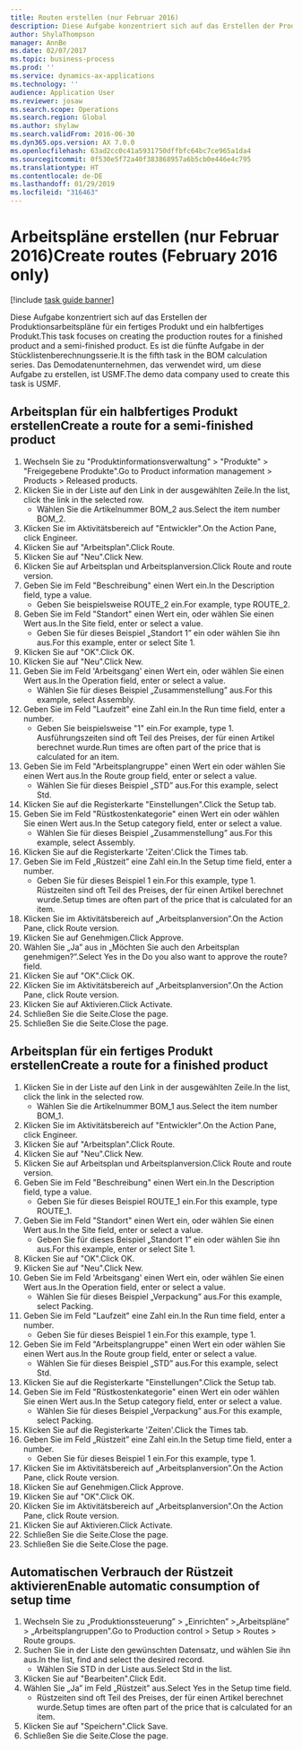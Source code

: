 ```yaml
---
title: Routen erstellen (nur Februar 2016)
description: Diese Aufgabe konzentriert sich auf das Erstellen der Produktionsarbeitspläne für ein fertiges Produkt und ein halbfertiges Produkt.
author: ShylaThompson
manager: AnnBe
ms.date: 02/07/2017
ms.topic: business-process
ms.prod: ''
ms.service: dynamics-ax-applications
ms.technology: ''
audience: Application User
ms.reviewer: josaw
ms.search.scope: Operations
ms.search.region: Global
ms.author: shylaw
ms.search.validFrom: 2016-06-30
ms.dyn365.ops.version: AX 7.0.0
ms.openlocfilehash: 63ad2cc0c41a5931750dffbfc64bc7ce965a1da4
ms.sourcegitcommit: 0f530e5f72a40f383868957a6b5cb0e446e4c795
ms.translationtype: HT
ms.contentlocale: de-DE
ms.lasthandoff: 01/29/2019
ms.locfileid: "316463"
---
```

# <a name="create-routes-february-2016-only"></a><span data-ttu-id="b2bfb-103">Arbeitspläne erstellen (nur Februar 2016)</span><span class="sxs-lookup"><span data-stu-id="b2bfb-103">Create routes (February 2016 only)</span></span>

[!include [task guide banner](../../includes/task-guide-banner.md)]

<span data-ttu-id="b2bfb-104">Diese Aufgabe konzentriert sich auf das Erstellen der Produktionsarbeitspläne für ein fertiges Produkt und ein halbfertiges Produkt.</span><span class="sxs-lookup"><span data-stu-id="b2bfb-104">This task focuses on creating the production routes for a finished product and a semi-finished product.</span></span> <span data-ttu-id="b2bfb-105">Es ist die fünfte Aufgabe in der Stücklistenberechnungsserie.</span><span class="sxs-lookup"><span data-stu-id="b2bfb-105">It is the fifth task in the BOM calculation series.</span></span> <span data-ttu-id="b2bfb-106">Das Demodatenunternehmen, das verwendet wird, um diese Aufgabe zu erstellen, ist USMF.</span><span class="sxs-lookup"><span data-stu-id="b2bfb-106">The demo data company used to create this task is USMF.</span></span>


## <a name="create-a-route-for-a-semi-finished-product"></a><span data-ttu-id="b2bfb-107">Arbeitsplan für ein halbfertiges Produkt erstellen</span><span class="sxs-lookup"><span data-stu-id="b2bfb-107">Create a route for a semi-finished product</span></span>
1. <span data-ttu-id="b2bfb-108">Wechseln Sie zu "Produktinformationsverwaltung" > "Produkte" > "Freigegebene Produkte".</span><span class="sxs-lookup"><span data-stu-id="b2bfb-108">Go to Product information management > Products > Released products.</span></span>
2. <span data-ttu-id="b2bfb-109">Klicken Sie in der Liste auf den Link in der ausgewählten Zeile.</span><span class="sxs-lookup"><span data-stu-id="b2bfb-109">In the list, click the link in the selected row.</span></span>
    * <span data-ttu-id="b2bfb-110">Wählen Sie die Artikelnummer BOM_2 aus.</span><span class="sxs-lookup"><span data-stu-id="b2bfb-110">Select the item number BOM_2.</span></span>  
3. <span data-ttu-id="b2bfb-111">Klicken Sie im Aktivitätsbereich auf "Entwickler".</span><span class="sxs-lookup"><span data-stu-id="b2bfb-111">On the Action Pane, click Engineer.</span></span>
4. <span data-ttu-id="b2bfb-112">Klicken Sie auf "Arbeitsplan".</span><span class="sxs-lookup"><span data-stu-id="b2bfb-112">Click Route.</span></span>
5. <span data-ttu-id="b2bfb-113">Klicken Sie auf "Neu".</span><span class="sxs-lookup"><span data-stu-id="b2bfb-113">Click New.</span></span>
6. <span data-ttu-id="b2bfb-114">Klicken Sie auf Arbeitsplan und Arbeitsplanversion.</span><span class="sxs-lookup"><span data-stu-id="b2bfb-114">Click Route and route version.</span></span>
7. <span data-ttu-id="b2bfb-115">Geben Sie im Feld "Beschreibung" einen Wert ein.</span><span class="sxs-lookup"><span data-stu-id="b2bfb-115">In the Description field, type a value.</span></span>
    * <span data-ttu-id="b2bfb-116">Geben Sie beispielsweise ROUTE_2 ein.</span><span class="sxs-lookup"><span data-stu-id="b2bfb-116">For example, type ROUTE_2.</span></span>  
8. <span data-ttu-id="b2bfb-117">Geben Sie im Feld "Standort" einen Wert ein, oder wählen Sie einen Wert aus.</span><span class="sxs-lookup"><span data-stu-id="b2bfb-117">In the Site field, enter or select a value.</span></span>
    * <span data-ttu-id="b2bfb-118">Geben Sie für dieses Beispiel „Standort 1” ein oder wählen Sie ihn aus.</span><span class="sxs-lookup"><span data-stu-id="b2bfb-118">For this example, enter or select Site 1.</span></span>  
9. <span data-ttu-id="b2bfb-119">Klicken Sie auf "OK".</span><span class="sxs-lookup"><span data-stu-id="b2bfb-119">Click OK.</span></span>
10. <span data-ttu-id="b2bfb-120">Klicken Sie auf "Neu".</span><span class="sxs-lookup"><span data-stu-id="b2bfb-120">Click New.</span></span>
11. <span data-ttu-id="b2bfb-121">Geben Sie im Feld 'Arbeitsgang' einen Wert ein, oder wählen Sie einen Wert aus.</span><span class="sxs-lookup"><span data-stu-id="b2bfb-121">In the Operation field, enter or select a value.</span></span>
    * <span data-ttu-id="b2bfb-122">Wählen Sie für dieses Beispiel „Zusammenstellung” aus.</span><span class="sxs-lookup"><span data-stu-id="b2bfb-122">For this example, select Assembly.</span></span>  
12. <span data-ttu-id="b2bfb-123">Geben Sie im Feld "Laufzeit" eine Zahl ein.</span><span class="sxs-lookup"><span data-stu-id="b2bfb-123">In the Run time field, enter a number.</span></span>
    * <span data-ttu-id="b2bfb-124">Geben Sie beispielsweise "1" ein.</span><span class="sxs-lookup"><span data-stu-id="b2bfb-124">For example, type 1.</span></span> <span data-ttu-id="b2bfb-125">Ausführungszeiten sind oft Teil des Preises, der für einen Artikel berechnet wurde.</span><span class="sxs-lookup"><span data-stu-id="b2bfb-125">Run times are often part of the price that is calculated for an item.</span></span>  
13. <span data-ttu-id="b2bfb-126">Geben Sie im Feld "Arbeitsplangruppe" einen Wert ein oder wählen Sie einen Wert aus.</span><span class="sxs-lookup"><span data-stu-id="b2bfb-126">In the Route group field, enter or select a value.</span></span>
    * <span data-ttu-id="b2bfb-127">Wählen Sie für dieses Beispiel „STD” aus.</span><span class="sxs-lookup"><span data-stu-id="b2bfb-127">For this example, select Std.</span></span>  
14. <span data-ttu-id="b2bfb-128">Klicken Sie auf die Registerkarte "Einstellungen".</span><span class="sxs-lookup"><span data-stu-id="b2bfb-128">Click the Setup tab.</span></span>
15. <span data-ttu-id="b2bfb-129">Geben Sie im Feld "Rüstkostenkategorie" einen Wert ein oder wählen Sie einen Wert aus.</span><span class="sxs-lookup"><span data-stu-id="b2bfb-129">In the Setup category field, enter or select a value.</span></span>
    * <span data-ttu-id="b2bfb-130">Wählen Sie für dieses Beispiel „Zusammenstellung” aus.</span><span class="sxs-lookup"><span data-stu-id="b2bfb-130">For this example, select Assembly.</span></span>  
16. <span data-ttu-id="b2bfb-131">Klicken Sie auf die Registerkarte 'Zeiten'.</span><span class="sxs-lookup"><span data-stu-id="b2bfb-131">Click the Times tab.</span></span>
17. <span data-ttu-id="b2bfb-132">Geben Sie im Feld „Rüstzeit” eine Zahl ein.</span><span class="sxs-lookup"><span data-stu-id="b2bfb-132">In the Setup time field, enter a number.</span></span>
    * <span data-ttu-id="b2bfb-133">Geben Sie für dieses Beispiel 1 ein.</span><span class="sxs-lookup"><span data-stu-id="b2bfb-133">For this example, type 1.</span></span> <span data-ttu-id="b2bfb-134">Rüstzeiten sind oft Teil des Preises, der für einen Artikel berechnet wurde.</span><span class="sxs-lookup"><span data-stu-id="b2bfb-134">Setup times are often part of the price that is calculated for an item.</span></span>  
18. <span data-ttu-id="b2bfb-135">Klicken Sie im Aktivitätsbereich auf „Arbeitsplanversion”.</span><span class="sxs-lookup"><span data-stu-id="b2bfb-135">On the Action Pane, click Route version.</span></span>
19. <span data-ttu-id="b2bfb-136">Klicken Sie auf Genehmigen.</span><span class="sxs-lookup"><span data-stu-id="b2bfb-136">Click Approve.</span></span>
20. <span data-ttu-id="b2bfb-137">Wählen Sie „Ja” aus in „Möchten Sie auch den Arbeitsplan genehmigen?”.</span><span class="sxs-lookup"><span data-stu-id="b2bfb-137">Select Yes in the Do you also want to approve the route? field.</span></span>
21. <span data-ttu-id="b2bfb-138">Klicken Sie auf "OK".</span><span class="sxs-lookup"><span data-stu-id="b2bfb-138">Click OK.</span></span>
22. <span data-ttu-id="b2bfb-139">Klicken Sie im Aktivitätsbereich auf „Arbeitsplanversion”.</span><span class="sxs-lookup"><span data-stu-id="b2bfb-139">On the Action Pane, click Route version.</span></span>
23. <span data-ttu-id="b2bfb-140">Klicken Sie auf Aktivieren.</span><span class="sxs-lookup"><span data-stu-id="b2bfb-140">Click Activate.</span></span>
24. <span data-ttu-id="b2bfb-141">Schließen Sie die Seite.</span><span class="sxs-lookup"><span data-stu-id="b2bfb-141">Close the page.</span></span>
25. <span data-ttu-id="b2bfb-142">Schließen Sie die Seite.</span><span class="sxs-lookup"><span data-stu-id="b2bfb-142">Close the page.</span></span>

## <a name="create-a-route-for-a-finished-product"></a><span data-ttu-id="b2bfb-143">Arbeitsplan für ein fertiges Produkt erstellen</span><span class="sxs-lookup"><span data-stu-id="b2bfb-143">Create a route for a finished product</span></span>
1. <span data-ttu-id="b2bfb-144">Klicken Sie in der Liste auf den Link in der ausgewählten Zeile.</span><span class="sxs-lookup"><span data-stu-id="b2bfb-144">In the list, click the link in the selected row.</span></span>
    * <span data-ttu-id="b2bfb-145">Wählen Sie die Artikelnummer BOM_1 aus.</span><span class="sxs-lookup"><span data-stu-id="b2bfb-145">Select the item number BOM_1.</span></span>  
2. <span data-ttu-id="b2bfb-146">Klicken Sie im Aktivitätsbereich auf "Entwickler".</span><span class="sxs-lookup"><span data-stu-id="b2bfb-146">On the Action Pane, click Engineer.</span></span>
3. <span data-ttu-id="b2bfb-147">Klicken Sie auf "Arbeitsplan".</span><span class="sxs-lookup"><span data-stu-id="b2bfb-147">Click Route.</span></span>
4. <span data-ttu-id="b2bfb-148">Klicken Sie auf "Neu".</span><span class="sxs-lookup"><span data-stu-id="b2bfb-148">Click New.</span></span>
5. <span data-ttu-id="b2bfb-149">Klicken Sie auf Arbeitsplan und Arbeitsplanversion.</span><span class="sxs-lookup"><span data-stu-id="b2bfb-149">Click Route and route version.</span></span>
6. <span data-ttu-id="b2bfb-150">Geben Sie im Feld "Beschreibung" einen Wert ein.</span><span class="sxs-lookup"><span data-stu-id="b2bfb-150">In the Description field, type a value.</span></span>
    * <span data-ttu-id="b2bfb-151">Geben Sie für dieses Beispiel ROUTE_1 ein.</span><span class="sxs-lookup"><span data-stu-id="b2bfb-151">For this example, type ROUTE_1.</span></span>  
7. <span data-ttu-id="b2bfb-152">Geben Sie im Feld "Standort" einen Wert ein, oder wählen Sie einen Wert aus.</span><span class="sxs-lookup"><span data-stu-id="b2bfb-152">In the Site field, enter or select a value.</span></span>
    * <span data-ttu-id="b2bfb-153">Geben Sie für dieses Beispiel „Standort 1” ein oder wählen Sie ihn aus.</span><span class="sxs-lookup"><span data-stu-id="b2bfb-153">For this example, enter or select Site 1.</span></span>  
8. <span data-ttu-id="b2bfb-154">Klicken Sie auf "OK".</span><span class="sxs-lookup"><span data-stu-id="b2bfb-154">Click OK.</span></span>
9. <span data-ttu-id="b2bfb-155">Klicken Sie auf "Neu".</span><span class="sxs-lookup"><span data-stu-id="b2bfb-155">Click New.</span></span>
10. <span data-ttu-id="b2bfb-156">Geben Sie im Feld 'Arbeitsgang' einen Wert ein, oder wählen Sie einen Wert aus.</span><span class="sxs-lookup"><span data-stu-id="b2bfb-156">In the Operation field, enter or select a value.</span></span>
    * <span data-ttu-id="b2bfb-157">Wählen Sie für dieses Beispiel „Verpackung” aus.</span><span class="sxs-lookup"><span data-stu-id="b2bfb-157">For this example, select Packing.</span></span>  
11. <span data-ttu-id="b2bfb-158">Geben Sie im Feld "Laufzeit" eine Zahl ein.</span><span class="sxs-lookup"><span data-stu-id="b2bfb-158">In the Run time field, enter a number.</span></span>
    * <span data-ttu-id="b2bfb-159">Geben Sie für dieses Beispiel 1 ein.</span><span class="sxs-lookup"><span data-stu-id="b2bfb-159">For this example, type 1.</span></span>  
12. <span data-ttu-id="b2bfb-160">Geben Sie im Feld "Arbeitsplangruppe" einen Wert ein oder wählen Sie einen Wert aus.</span><span class="sxs-lookup"><span data-stu-id="b2bfb-160">In the Route group field, enter or select a value.</span></span>
    * <span data-ttu-id="b2bfb-161">Wählen Sie für dieses Beispiel „STD” aus.</span><span class="sxs-lookup"><span data-stu-id="b2bfb-161">For this example, select Std.</span></span>  
13. <span data-ttu-id="b2bfb-162">Klicken Sie auf die Registerkarte "Einstellungen".</span><span class="sxs-lookup"><span data-stu-id="b2bfb-162">Click the Setup tab.</span></span>
14. <span data-ttu-id="b2bfb-163">Geben Sie im Feld "Rüstkostenkategorie" einen Wert ein oder wählen Sie einen Wert aus.</span><span class="sxs-lookup"><span data-stu-id="b2bfb-163">In the Setup category field, enter or select a value.</span></span>
    * <span data-ttu-id="b2bfb-164">Wählen Sie für dieses Beispiel „Verpackung” aus.</span><span class="sxs-lookup"><span data-stu-id="b2bfb-164">For this example, select Packing.</span></span>  
15. <span data-ttu-id="b2bfb-165">Klicken Sie auf die Registerkarte 'Zeiten'.</span><span class="sxs-lookup"><span data-stu-id="b2bfb-165">Click the Times tab.</span></span>
16. <span data-ttu-id="b2bfb-166">Geben Sie im Feld „Rüstzeit” eine Zahl ein.</span><span class="sxs-lookup"><span data-stu-id="b2bfb-166">In the Setup time field, enter a number.</span></span>
    * <span data-ttu-id="b2bfb-167">Geben Sie für dieses Beispiel 1 ein.</span><span class="sxs-lookup"><span data-stu-id="b2bfb-167">For this example, type 1.</span></span>  
17. <span data-ttu-id="b2bfb-168">Klicken Sie im Aktivitätsbereich auf „Arbeitsplanversion”.</span><span class="sxs-lookup"><span data-stu-id="b2bfb-168">On the Action Pane, click Route version.</span></span>
18. <span data-ttu-id="b2bfb-169">Klicken Sie auf Genehmigen.</span><span class="sxs-lookup"><span data-stu-id="b2bfb-169">Click Approve.</span></span>
19. <span data-ttu-id="b2bfb-170">Klicken Sie auf "OK".</span><span class="sxs-lookup"><span data-stu-id="b2bfb-170">Click OK.</span></span>
20. <span data-ttu-id="b2bfb-171">Klicken Sie im Aktivitätsbereich auf „Arbeitsplanversion”.</span><span class="sxs-lookup"><span data-stu-id="b2bfb-171">On the Action Pane, click Route version.</span></span>
21. <span data-ttu-id="b2bfb-172">Klicken Sie auf Aktivieren.</span><span class="sxs-lookup"><span data-stu-id="b2bfb-172">Click Activate.</span></span>
22. <span data-ttu-id="b2bfb-173">Schließen Sie die Seite.</span><span class="sxs-lookup"><span data-stu-id="b2bfb-173">Close the page.</span></span>
23. <span data-ttu-id="b2bfb-174">Schließen Sie die Seite.</span><span class="sxs-lookup"><span data-stu-id="b2bfb-174">Close the page.</span></span>

## <a name="enable-automatic-consumption-of-setup-time"></a><span data-ttu-id="b2bfb-175">Automatischen Verbrauch der Rüstzeit aktivieren</span><span class="sxs-lookup"><span data-stu-id="b2bfb-175">Enable automatic consumption of setup time</span></span>
1. <span data-ttu-id="b2bfb-176">Wechseln Sie zu „Produktionssteuerung” > „Einrichten”  >„Arbeitspläne” > „Arbeitsplangruppen”.</span><span class="sxs-lookup"><span data-stu-id="b2bfb-176">Go to Production control > Setup > Routes > Route groups.</span></span>
2. <span data-ttu-id="b2bfb-177">Suchen Sie in der Liste den gewünschten Datensatz, und wählen Sie ihn aus.</span><span class="sxs-lookup"><span data-stu-id="b2bfb-177">In the list, find and select the desired record.</span></span>
    * <span data-ttu-id="b2bfb-178">Wählen Sie STD in der Liste aus.</span><span class="sxs-lookup"><span data-stu-id="b2bfb-178">Select Std in the list.</span></span>  
3. <span data-ttu-id="b2bfb-179">Klicken Sie auf "Bearbeiten".</span><span class="sxs-lookup"><span data-stu-id="b2bfb-179">Click Edit.</span></span>
4. <span data-ttu-id="b2bfb-180">Wählen Sie „Ja” im Feld „Rüstzeit” aus.</span><span class="sxs-lookup"><span data-stu-id="b2bfb-180">Select Yes in the Setup time field.</span></span>
    * <span data-ttu-id="b2bfb-181">Rüstzeiten sind oft Teil des Preises, der für einen Artikel berechnet wurde.</span><span class="sxs-lookup"><span data-stu-id="b2bfb-181">Setup times are often part of the price that is calculated for an item.</span></span>  
5. <span data-ttu-id="b2bfb-182">Klicken Sie auf "Speichern".</span><span class="sxs-lookup"><span data-stu-id="b2bfb-182">Click Save.</span></span>
6. <span data-ttu-id="b2bfb-183">Schließen Sie die Seite.</span><span class="sxs-lookup"><span data-stu-id="b2bfb-183">Close the page.</span></span>

